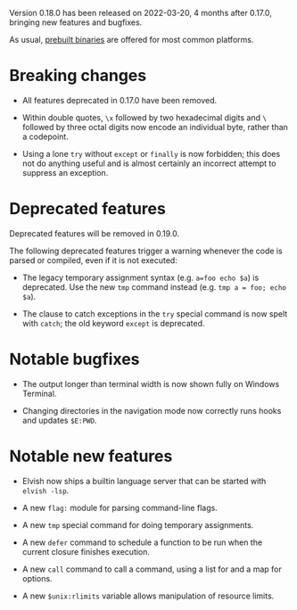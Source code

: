 Version 0.18.0 has been released on 2022-03-20, 4 months after 0.17.0, bringing
new features and bugfixes.

As usual, [prebuilt binaries](https://elv.sh/get) are offered for most common
platforms.

# Breaking changes

-   All features deprecated in 0.17.0 have been removed.

-   Within double quotes, `\x` followed by two hexadecimal digits and `\`
    followed by three octal digits now encode an individual byte, rather than a
    codepoint.

-   Using a lone `try` without `except` or `finally` is now forbidden; this does
    not do anything useful and is almost certainly an incorrect attempt to
    suppress an exception.

# Deprecated features

Deprecated features will be removed in 0.19.0.

The following deprecated features trigger a warning whenever the code is parsed
or compiled, even if it is not executed:

-   The legacy temporary assignment syntax (e.g. `a=foo echo $a`) is deprecated.
    Use the new `tmp` command instead (e.g. `tmp a = foo; echo $a`).

-   The clause to catch exceptions in the `try` special command is now spelt
    with `catch`; the old keyword `except` is deprecated.

# Notable bugfixes

-   The output longer than terminal width is now shown fully on Windows
    Terminal.

-   Changing directories in the navigation mode now correctly runs hooks and
    updates `$E:PWD`.

# Notable new features

-   Elvish now ships a builtin language server that can be started with
    `elvish -lsp`.

-   A new `flag:` module for parsing command-line flags.

-   A new `tmp` special command for doing temporary assignments.

-   A new `defer` command to schedule a function to be run when the current
    closure finishes execution.

-   A new `call` command to call a command, using a list for and a map for
    options.

-   A new `$unix:rlimits` variable allows manipulation of resource limits.
